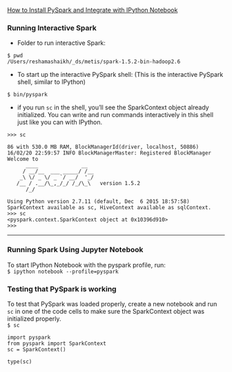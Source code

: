 


[How to Install PySpark and Integrate with IPython Notebook](https://www.dataquest.io/blog/installing-pyspark/)  

### Running Interactive Spark

* Folder to run interactive Spark:    
```
$ pwd
/Users/reshamashaikh/_ds/metis/spark-1.5.2-bin-hadoop2.6
```

* To start up the interactive PySpark shell:  (This is the interactive PySpark shell, similar to IPython)    
```
$ bin/pyspark
```

* if you run `sc` in the shell, you’ll see the SparkContext object already initialized. You can write and run commands interactively in this shell just like you can with IPython.  
```
>>> sc
```  

```
86 with 530.0 MB RAM, BlockManagerId(driver, localhost, 50886)
16/02/20 22:59:57 INFO BlockManagerMaster: Registered BlockManager
Welcome to
      ____              __
     / __/__  ___ _____/ /__
    _\ \/ _ \/ _ `/ __/  '_/
   /__ / .__/\_,_/_/ /_/\_\   version 1.5.2
      /_/

Using Python version 2.7.11 (default, Dec  6 2015 18:57:58)
SparkContext available as sc, HiveContext available as sqlContext.
>>> sc
<pyspark.context.SparkContext object at 0x10396d910>
>>> 
```

---

### Running Spark Using Jupyter Notebook

To start IPython Notebook with the pyspark profile, run:  
`$ ipython notebook --profile=pyspark`  

### Testing that PySpark is working  

To test that PySpark was loaded properly, create a new notebook and run `sc` in one of the code cells to make sure the SparkContext object was initialized properly.  
`$ sc `

```
import pyspark
from pyspark import SparkContext
sc = SparkContext()

type(sc)
```




